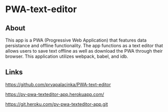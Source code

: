 # PWA-text-editor

## About
This app is a PWA (Progressive Web Application) that features data persistance and offline functionality. The app functions as a text editor that allows users to save text offline as well as download the PWA through their browser. This application utilizes webpack, babel, and idb. 

## Links

https://github.com/prvapalacinka/PWA-text-editor

https://pv-pwa-texteditor-app.herokuapp.com/

https://git.heroku.com/pv-pwa-texteditor-app.git
